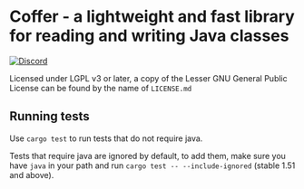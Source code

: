 # Coffer - a lightweight and fast library for reading and writing Java classes

[![Discord](https://img.shields.io/discord/721385143461478480?logo=discord)](https://discord.gg/Ddv9XUPYcK)

Licensed under LGPL v3 or later, a copy of the Lesser GNU General Public License 
can be found by the name of `LICENSE.md`

## Running tests

Use `cargo test` to run tests that do not require java.

Tests that require java are ignored by default, to add them, make sure you have 
`java` in your path and run `cargo test -- --include-ignored` (stable 1.51 and above).
